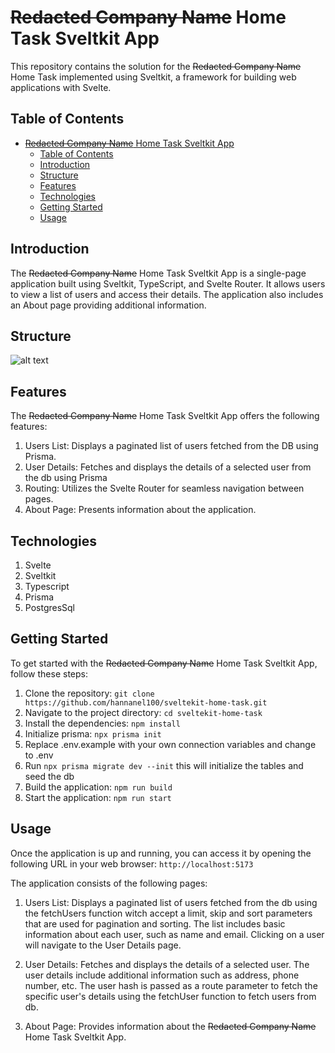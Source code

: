 # ~~Redacted Company Name~~ Home Task Sveltkit App

This repository contains the solution for the ~~Redacted Company Name~~ Home Task implemented using Sveltkit, a framework for building web applications with Svelte.

## Table of Contents

- [~~Redacted Company Name~~ Home Task Sveltkit App](#redacted-company-name-home-task-sveltkit-app)
  - [Table of Contents](#table-of-contents)
  - [Introduction](#introduction)
  - [Structure](#structure)
  - [Features](#features)
  - [Technologies](#technologies)
  - [Getting Started](#getting-started)
  - [Usage](#usage)


## Introduction

The ~~Redacted Company Name~~ Home Task Sveltkit App is a single-page application built using Sveltkit, TypeScript, and Svelte Router. It allows users to view a list of users and access their details. The application also includes an About page providing additional information.

## Structure
![alt text](https://github.com/hannanel100/sveltekit-home-task/blob/master/sveltekit-home-task-structure.png?raw=true)
## Features

The ~~Redacted Company Name~~ Home Task Sveltkit App offers the following features:

1. Users List: Displays a paginated list of users fetched from the DB using Prisma.
2. User Details: Fetches and displays the details of a selected user from the db using Prisma
3. Routing: Utilizes the Svelte Router for seamless navigation between pages.
4. About Page: Presents information about the application.

## Technologies

1. Svelte
2. Sveltkit
3. Typescript
4. Prisma
5. PostgresSql

## Getting Started

To get started with the ~~Redacted Company Name~~ Home Task Sveltkit App, follow these steps:

1. Clone the repository: `git clone https://github.com/hannanel100/sveltekit-home-task.git`
2. Navigate to the project directory: `cd sveltekit-home-task`
3. Install the dependencies: `npm install`
4. Initialize prisma: `npx prisma init`
5. Replace .env.example with your own connection variables and change to .env
6. Run `npx prisma migrate dev --init` this will initialize the tables and seed the db
7. Build the application: `npm run build`
8. Start the application: `npm run start`

## Usage

Once the application is up and running, you can access it by opening the following URL in your web browser: `http://localhost:5173`

The application consists of the following pages:

1. Users List: Displays a paginated list of users fetched from the db using the fetchUsers function witch accept a limit, skip and sort parameters that are used for pagination and sorting. The list includes basic information about each user, such as name and email. Clicking on a user will navigate to the User Details page.

2. User Details: Fetches and displays the details of a selected user. The user details include additional information such as address, phone number, etc. The user hash is passed as a route parameter to fetch the specific user's details using the fetchUser function to fetch users from db.

3. About Page: Provides information about the ~~Redacted Company Name~~ Home Task Sveltkit App.


